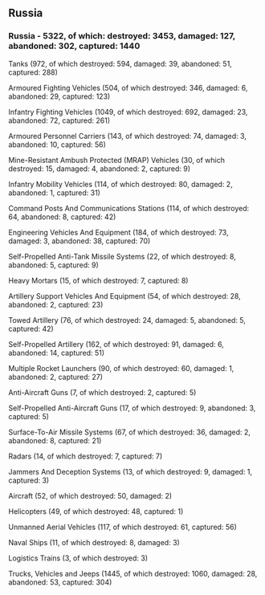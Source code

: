
 
 ## Russia
 
 ### Russia - 5322, of which: destroyed: 3453, damaged: 127, abandoned: 302, captured: 1440

 

 

 Tanks (972, of which destroyed: 594, damaged: 39, abandoned: 51, captured: 288)

 Armoured Fighting Vehicles (504, of which destroyed: 346, damaged: 6, abandoned: 29, captured: 123)

 Infantry Fighting Vehicles (1049, of which destroyed: 692, damaged: 23, abandoned: 72, captured: 261)

 Armoured Personnel Carriers (143, of which destroyed: 74, damaged: 3, abandoned: 10, captured: 56)

 Mine-Resistant Ambush Protected (MRAP) Vehicles (30, of which destroyed: 15, damaged: 4, abandoned: 2, captured: 9)

 Infantry Mobility Vehicles (114, of which destroyed: 80, damaged: 2, abandoned: 1, captured: 31)

 Command Posts And Communications Stations (114, of which destroyed: 64, abandoned: 8, captured: 42)

 Engineering Vehicles And Equipment (184, of which destroyed: 73, damaged: 3, abandoned: 38, captured: 70)

 Self-Propelled Anti-Tank Missile Systems (22, of which destroyed: 8, abandoned: 5, captured: 9)

 Heavy Mortars (15, of which destroyed: 7, captured: 8)

 Artillery Support Vehicles And Equipment (54, of which destroyed: 28, abandoned: 2, captured: 23)

 Towed Artillery (76, of which destroyed: 24, damaged: 5, abandoned: 5, captured: 42)

 Self-Propelled Artillery (162, of which destroyed: 91, damaged: 6, abandoned: 14, captured: 51)

 Multiple Rocket Launchers (90, of which destroyed: 60, damaged: 1, abandoned: 2, captured: 27)

 Anti-Aircraft Guns (7, of which destroyed: 2, captured: 5)

 Self-Propelled Anti-Aircraft Guns (17, of which destroyed: 9, abandoned: 3, captured: 5)

 Surface-To-Air Missile Systems (67, of which destroyed: 36, damaged: 2, abandoned: 8, captured: 21)

 Radars (14, of which destroyed: 7, captured: 7)

 Jammers And Deception Systems (13, of which destroyed: 9, damaged: 1, captured: 3)

 Aircraft (52, of which destroyed: 50, damaged: 2)

 Helicopters (49, of which destroyed: 48, captured: 1)

 Unmanned Aerial Vehicles (117, of which destroyed: 61, captured: 56)

 Naval Ships (11, of which destroyed: 8, damaged: 3)

 Logistics Trains (3, of which destroyed: 3)

 Trucks, Vehicles and Jeeps (1445, of which destroyed: 1060, damaged: 28, abandoned: 53, captured: 304)

